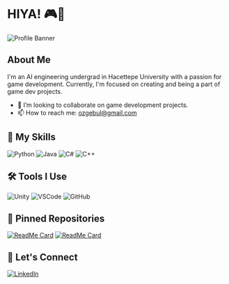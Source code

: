 # HIYA! 🎮🦢

![Profile Banner](https://github.com/zgeblbl/zgeblbl/assets/117914215/1125ecf2-c922-4bc2-a353-4e579c5d7cb6)

## About Me

I'm an AI engineering undergrad in Hacettepe University with a passion for game development. Currently, I'm focused on creating and being a part of game dev projects.

- 👯 I’m looking to collaborate on game development projects.
- 📫 How to reach me: ozgebul@gmail.com

## 🚀 My Skills

![Python](https://img.shields.io/badge/Python-3776AB?style=for-the-badge&logo=python&logoColor=white)
![Java](https://img.shields.io/badge/Java-007396?style=for-the-badge&logo=java&logoColor=white)
![C#](https://img.shields.io/badge/C%23-239120?style=for-the-badge&logo=c-sharp&logoColor=white)
![C++](https://img.shields.io/badge/C%2B%2B-00599C?style=for-the-badge&logo=c%2B%2B&logoColor=white)


## 🛠 Tools I Use

![Unity](https://img.shields.io/badge/Unity-000000?style=for-the-badge&logo=unity&logoColor=white)
![VSCode](https://img.shields.io/badge/VSCode-007ACC?style=for-the-badge&logo=visual-studio-code&logoColor=white)
![GitHub](https://img.shields.io/badge/GitHub-181717?style=for-the-badge&logo=github&logoColor=white)


## 📌 Pinned Repositories

[![ReadMe Card](https://github-readme-stats.vercel.app/api/pin/?username=zgeblbl&repo=alienInvasionFPS&theme=radical)](https://github.com/zgeblbl/alienInvasionFPS)
[![ReadMe Card](https://github-readme-stats.vercel.app/api/pin/?username=zgeblbl&repo=duckHuntGame&theme=radical)](https://github.com/zgeblbl/duckHuntGame)


## 💬 Let's Connect

[![LinkedIn](https://img.shields.io/badge/LinkedIn-0A66C2?style=for-the-badge&logo=linkedin&logoColor=white)](https://www.linkedin.com/in/özge-bülbül/)



<!--
**zgeblbl/zgeblbl** is a ✨ _special_ ✨ repository because its `README.md` (this file) appears on your GitHub profile.

Here are some ideas to get you started:

- 🔭 I’m currently working on ...
- 🌱 I’m currently learning ...
- 👯 I’m looking to collaborate on ...
- 🤔 I’m looking for help with ...
- 💬 Ask me about ...
- 📫 How to reach me: ...
- 😄 Pronouns: ...
- ⚡ Fun fact: ...
-->
